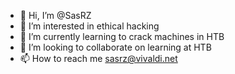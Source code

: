 - 👋 Hi, I’m @SasRZ
- 👀 I’m interested in ethical hacking
- 🌱 I’m currently learning to crack machines in HTB
- 💞️ I’m looking to collaborate on learning at HTB
- 📫 How to reach me sasrz@vivaldi.net

<!---
SasRZ/SasRZ is a ✨ special ✨ repository because its `README.md` (this file) appears on your GitHub profile.
You can click the Preview link to take a look at your changes.
--->
